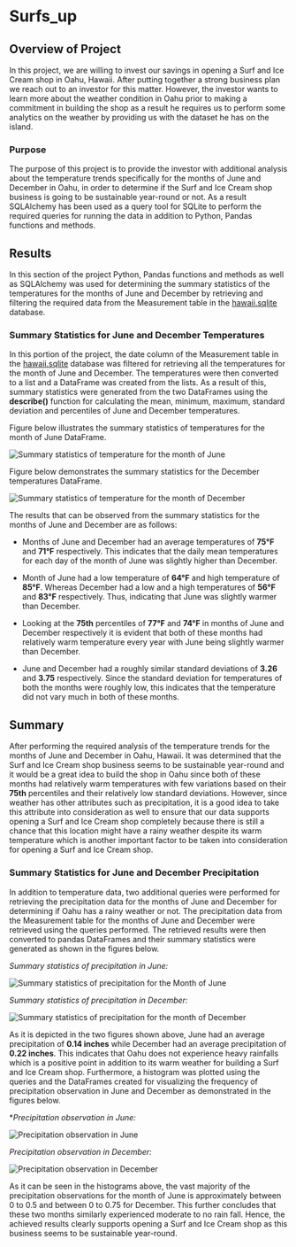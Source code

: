 # Surfs_up

## Overview of Project

In this project, we are willing to invest our savings in opening a Surf and Ice Cream shop in Oahu, Hawaii. After putting together a strong business plan we reach out to an investor for this matter. However, the investor wants to learn more about the weather condition in Oahu prior to making a commitment in building the shop as a result he requires us to perform some analytics on the weather by providing us with the dataset he has on the island.

### Purpose 

The purpose of this project is to provide the investor with additional analysis about the temperature trends specifically for the months of June and December in Oahu, in order to determine if the Surf and Ice Cream shop business is going to be sustainable year-round or not. As a result SQLAlchemy has been used as a query tool for SQLite to perform the required queries for running the data in addition to Python, Pandas functions and methods.

## Results

In this section of the project Python, Pandas functions and methods as well as SQLAlchemy was used for determining the summary statistics of the temperatures for the months of June and December by retrieving and filtering the required data from the Measurement table in the [hawaii.sqlite](hawaii.sqlite) database.

### Summary Statistics for June and December Temperatures

In this portion of the project, the date column of the Measurement table in the [hawaii.sqlite](hawaii.sqlite) database was filtered for retrieving all the temperatures for the month of June and December. The temperatures were then converted to a list and a DataFrame was created from the lists. As a result of this,  summary statistics were generated from the two DataFrames using the **describe()** function for calculating the mean, minimum, maximum, standard deviation and percentiles of  June and December temperatures.

Figure below illustrates the summary statistics of temperatures for the month of June DataFrame.

![Summary statistics of temperature for the month of June](Resources/June_temps_summary_statistics.png)

Figure below demonstrates the summary statistics for the December temperatures DataFrame.

![Summary statistics of temperature for the month of December](Resources/December_temps_summary_statistics.png)

The results that can be observed from the summary statistics for the months of June and December are as follows:

- Months of June and December had an average temperatures of **75°F** and **71°F** respectively. This indicates that the daily mean temperatures for each day of the month of June was slightly higher than December.

- Month of June had a low temperature of **64°F** and high temperature of **85°F**. Whereas December had a low and a high temperatures of **56°F** and **83°F** respectively. Thus, indicating that June was slightly warmer than December.

- Looking at the **75th** percentiles of **77°F** and **74°F** in months of June and December respectively it is evident that both of these months had relatively warm temperature every year with June being slightly warmer than December.

- June and December had a roughly similar standard deviations of **3.26** and **3.75** respectively. Since the standard deviation for temperatures of both the months were roughly low, this indicates that the temperature did not vary much in both of these months.

## Summary

After performing the required analysis of the temperature trends for the months of June and December in Oahu, Hawaii. It was determined that the Surf and Ice Cream shop business seems to be sustainable year-round and it would be a great idea to build the shop in Oahu since both of these months had relatively warm temperatures with few variations based on  their **75th** percentiles and their relatively low standard deviations.  However, since weather has other attributes such as precipitation, it is a good idea to take this attribute into consideration as well to ensure that our data supports opening a Surf and Ice Cream shop completely because there is still a chance that this location might have a rainy weather despite its warm temperature which is another important factor to be taken into consideration for opening a Surf and Ice Cream shop. 

### Summary Statistics for June and December Precipitation

In addition to temperature data, two additional queries were performed for retrieving the precipitation data for the months of June and December for determining if Oahu has a rainy weather or not. The precipitation data from the Measurement table for the months of June and December were retrieved using the queries performed. The retrieved results were then converted to pandas DataFrames and their summary statistics were generated as shown in the figures below.

*Summary statistics of precipitation in June:*

![Summary statistics of precipitation for the Month of June](Resources/June_prcp_summary_statistics.png)

*Summary statistics of precipitation in December:*

![Summary statistics of precipitation for the month of December](Resources/December_prcp_summary_statistics.png)

As it is depicted in the two figures shown above, June had an average precipitation of **0.14 inches** while December had an average precipitation of **0.22 inches**. This indicates that Oahu does not experience heavy rainfalls which is a positive point in addition to its warm weather for building a Surf and Ice Cream shop. Furthermore, a histogram was plotted using the queries and the DataFrames created for visualizing the frequency of precipitation observation in June and December as demonstrated in the figures below.

**Precipitation observation in June:*

![Precipitation observation in June](Resources/June_prcp_histogram.png)

*Precipitation observation in December:*

![Precipitation observation in December](Resources/December_prcp_histogram.png)

As it can be seen in the histograms above, the vast majority of the precipitation observations for the month of June is approximately between 0 to 0.5 and between 0 to 0.75 for December. This further concludes that these two months similarly experienced moderate to no rain fall. Hence, the achieved results clearly supports opening a Surf and Ice Cream shop as this business seems to be sustainable year-round.


